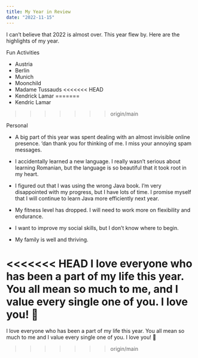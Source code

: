 ```yaml
---
title: My Year in Review
date: "2022-11-15"
---
```


I can’t believe that 2022 is almost over. This year flew by. Here are the highlights of my year.

Fun Activities
* Austria
* Berlin
* Munich
* Moonchild
* Madame Tussauds
<<<<<<< HEAD
* Kendrick Lamar
=======
* Kendric Lamar
>>>>>>> origin/main

Personal
* A big part of this year was spent dealing with an almost invisible online presence. ‘dan thank you for thinking of me. I miss your annoying spam messages.


* I accidentally learned a new language. I really wasn’t serious about learning Romanian, but the language is so beautiful that it took root in my heart.


* I figured out that I was using the wrong Java book. I’m very disappointed with my progress, but I have lots of time. I promise myself that I will continue to learn Java more efficiently next year.


* My fitness level has dropped. I will need to work more on flexibility and endurance.


* I want to improve my social skills, but I don’t know where to begin.


* My family is well and thriving.


<<<<<<< HEAD
I love everyone who has been a part of my life this year. You all mean so much to me, and I value every single one of you. I love you! 🥰 
=======
I love everyone who has been a part of my life this year. You all mean so much to me and I value every single one of you. I love you! 🥰 
>>>>>>> origin/main

